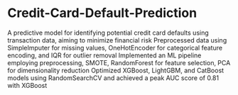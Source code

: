 # Credit-Card-Default-Prediction

A predictive model for identifying potential credit card defaults using transaction data, aiming to minimize financial risk
Preprocessed data using SimpleImputer for missing values, OneHotEncoder for categorical feature encoding, and IQR for outlier removal
Implemented an ML pipeline employing preprocessing, SMOTE, RandomForest for feature selection, PCA for dimensionality reduction
Optimized XGBoost, LightGBM, and CatBoost models using RandomSearchCV and achieved a peak AUC score of 0.81 with XGBoost
